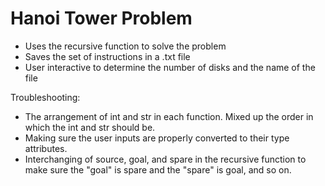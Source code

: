 # Hanoi Tower Problem

- Uses the recursive function to solve the problem
- Saves the set of instructions in a .txt file
- User interactive to determine the number of disks and the name of the file

Troubleshooting: 
- The arrangement of int and str in each function. Mixed up the order in which the int and str should be.
- Making sure the user inputs are properly converted to their type attributes.
- Interchanging of source, goal, and spare in the recursive function to make sure the "goal" is spare and the "spare" is goal, and so on.

